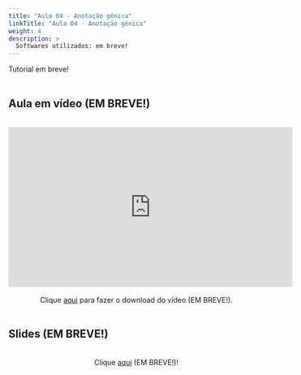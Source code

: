 ```yaml
---
title: "Aula 04 - Anotação gênica"
linkTitle: "Aula 04 - Anotação gênica"
weight: 4
description: >
  Softwares utilizados: em breve!
---
```

<div align="justify">
Tutorial em breve!
<br><br>

</div>

## Aula em vídeo (EM BREVE!)

<br>
<div align="center">
<iframe width="560" height="315" src="https://www.youtube.com/embed/" frameborder="0" allow="accelerometer; autoplay; clipboard-write; encrypted-media; gyroscope; picture-in-picture" allowfullscreen></iframe> 
<br><br>
Clique <a href="https://photos.app.goo.gl/">aqui</a> para fazer o download do vídeo (EM BREVE!).
<br><br>
</div>

## Slides (EM BREVE!)

<div align="center">
<br>
Clique <a href="https://github.com/desirrepetters/cursogenomicagenetica.ufpr/raw/master/userguide/content/pt-br/docs/praticas/slides/aula_04.pdf">aqui</a> (EM BREVE!)!
</div>